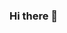 ### Hi there 👋

<!--
**WarriorErik/WarriorErik** is a ✨ _special_ ✨ repository because its `README.md` (this file) appears on your GitHub profile.

Hello World! As I mentioned before, I am a Computer Scientist and Entrepreneur with a passion for Quantum Computation and Artificial Intelligience. I have much to learn but that is the most exciting part! In the process of app and product development. I will be unveiling my first application launch fall of 2024.

For now, here are the links to my resume and LinkedIn:

- [LinkedIn Profile](https://www.linkedin.com/in/erik-r-171147125/)
- [My Resume](https://docs.google.com/document/d/125OEsxAx71FvVA9q48xxUqqEZhFkWEik/edit?usp=sharing&ouid=112814436624898415305&rtpof=true&sd=true)

